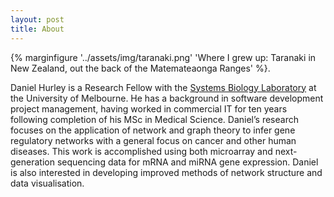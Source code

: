 ```yaml
---
layout: post
title: About
---
```

{% marginfigure '../assets/img/taranaki.png' 'Where I grew up: Taranaki in New Zealand, out the back of the Matemateaonga Ranges' %}. 

Daniel Hurley is a Research Fellow with the [Systems Biology Laboratory](http://www.bme.unimelb.edu.au/systems-biology/ "Systems Biology Laboratory") at the University of Melbourne. He has a background in software development project management, having worked in commercial IT for ten years following completion of his MSc in Medical Science. Daniel’s research focuses on the application of network and graph theory to infer gene regulatory networks with a general focus on cancer and other human diseases. This work is accomplished using both microarray and next-generation sequencing data for mRNA and miRNA gene expression. Daniel is also interested in developing improved methods of network structure and data visualisation.



